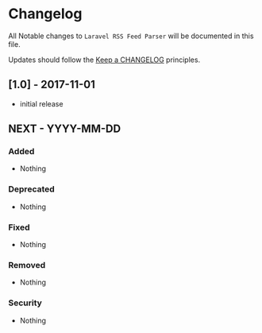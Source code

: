 # Changelog

All Notable changes to `Laravel RSS Feed Parser` will be documented in this file.

Updates should follow the [Keep a CHANGELOG](http://keepachangelog.com/) principles.

## [1.0] - 2017-11-01
- initial release

## NEXT - YYYY-MM-DD

### Added
- Nothing

### Deprecated
- Nothing

### Fixed
- Nothing

### Removed
- Nothing

### Security
- Nothing
